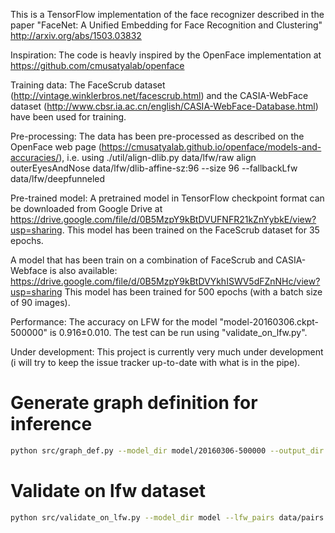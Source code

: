 This is a TensorFlow implementation of the face recognizer described in the paper 
"FaceNet: A Unified Embedding for Face Recognition and Clustering"
http://arxiv.org/abs/1503.03832

Inspiration: 
The code is heavly inspired by the OpenFace implementation at https://github.com/cmusatyalab/openface

Training data: 
The FaceScrub dataset (http://vintage.winklerbros.net/facescrub.html) and the CASIA-WebFace dataset (http://www.cbsr.ia.ac.cn/english/CASIA-WebFace-Database.html) have been used for training.

Pre-processing: 
The data has been pre-processed as described on the OpenFace web page (https://cmusatyalab.github.io/openface/models-and-accuracies/), i.e. using
./util/align-dlib.py data/lfw/raw align outerEyesAndNose data/lfw/dlib-affine-sz:96 --size 96 --fallbackLfw data/lfw/deepfunneled

Pre-trained model:
A pretrained model in TensorFlow checkpoint format can be downloaded from Google Drive at https://drive.google.com/file/d/0B5MzpY9kBtDVUFNFR21kZnYybkE/view?usp=sharing.
This model has been trained on the FaceScrub dataset for 35 epochs. 

A model that has been train on a combination of FaceScrub and CASIA-Webface is also available:
https://drive.google.com/file/d/0B5MzpY9kBtDVYkhISWV5dFZnNHc/view?usp=sharing
This model has been trained for 500 epochs (with a batch size of 90 images). 

Performance:
The accuracy on LFW for the model "model-20160306.ckpt-500000" is 0.916±0.010. The test can be run using "validate_on_lfw.py".

Under development: 
This project is currently very much under development (i will try to keep the issue tracker up-to-date with what is in the pipe).

# Generate graph definition for inference

```bash
python src/graph_def.py --model_dir model/20160306-500000 --output_dir /tmp --output_name graph_def_batch_1.pb --batch_size 1
```

# Validate on lfw dataset

```bash
python src/validate_on_lfw.py --model_dir model --lfw_pairs data/pairs.txt --lfw_dir data/lfw-dlib-affine-sz-96/
```